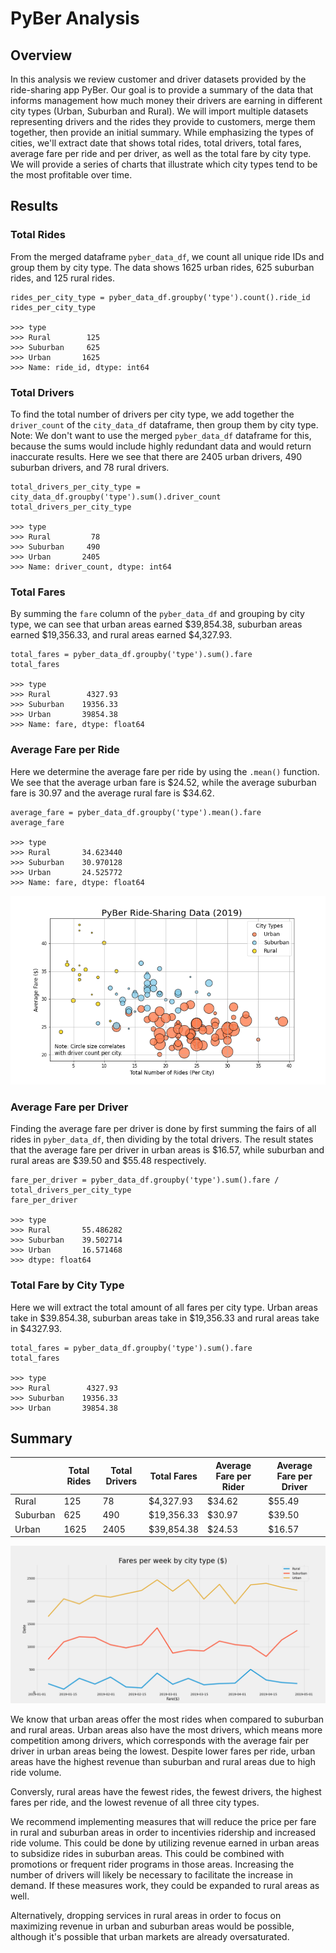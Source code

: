 # PyBer Analysis

## Overview

In this analysis we review customer and driver datasets provided by the ride-sharing app PyBer. Our goal is to provide a summary of the data that informs management how much money their drivers are earning in different city types (Urban, Suburban and Rural). We will import multiple datasets representing drivers and the rides they provide to customers, merge them together, then provide an initial summary. While emphasizing the types of cities, we'll extract date that shows total rides, total drivers, total fares, average fare per ride and per driver, as well as the total fare by city type. We will provide a series of charts that illustrate which city types tend to be the most profitable over time.


## Results


### Total Rides

From the merged dataframe `pyber_data_df`, we count all unique ride IDs and group them by city type. The data shows 1625 urban rides, 625 suburban rides, and 125 rural rides.

    rides_per_city_type = pyber_data_df.groupby('type').count().ride_id
    rides_per_city_type
    
    >>> type
    >>> Rural        125
    >>> Suburban     625
    >>> Urban       1625
    >>> Name: ride_id, dtype: int64


### Total Drivers

To find the total number of drivers per city type, we add together the `driver_count` of the `city_data_df` dataframe, then group them by city type. Note: We don't want to use the merged `pyber_data_df` dataframe for this, because the sums would include highly redundant data and would return inaccurate results. Here we see that there are 2405 urban drivers, 490 suburban drivers, and 78 rural drivers.

	total_drivers_per_city_type = city_data_df.groupby('type').sum().driver_count
	total_drivers_per_city_type

    >>> type
    >>> Rural         78
    >>> Suburban     490
    >>> Urban       2405
    >>> Name: driver_count, dtype: int64


### Total Fares

By summing the `fare` column of the `pyber_data_df` and grouping by city type, we can see that urban areas earned $39,854.38, suburban areas earned $19,356.33, and rural areas earned $4,327.93.

	total_fares = pyber_data_df.groupby('type').sum().fare
	total_fares

    >>> type
    >>> Rural        4327.93
    >>> Suburban    19356.33
    >>> Urban       39854.38
    >>> Name: fare, dtype: float64

### Average Fare per Ride

Here we determine the average fare per ride by using the `.mean()` function. We see that the average urban fare is $24.52, while the average suburban fare is 30.97 and the average rural fare is $34.62.

	average_fare = pyber_data_df.groupby('type').mean().fare
	average_fare

	>>> type
	>>> Rural       34.623440
	>>> Suburban    30.970128
	>>> Urban       24.525772
	>>> Name: fare, dtype: float64

![PyBer Ride-Sharing Data (2019)](https://github.com/bristlab/PyBer_Analysis/blob/main/analysis/Fig1.png?raw=true)

### Average Fare per Driver

Finding the average fare per driver is done by first summing the fairs of all rides in `pyber_data_df`, then dividing by the total drivers. The result states that the average fare per driver in urban areas is $16.57, while suburban and rural areas are $39.50 and $55.48 respectively.

	fare_per_driver = pyber_data_df.groupby('type').sum().fare / total_drivers_per_city_type
	fare_per_driver

	>>> type
	>>> Rural       55.486282
	>>> Suburban    39.502714
	>>> Urban       16.571468
	>>> dtype: float64


### Total Fare by City Type

Here we will extract the total amount of all fares per city type. Urban areas take in $39.854.38, suburban areas take in $19,356.33 and rural areas take in $4327.93.

	total_fares = pyber_data_df.groupby('type').sum().fare
	total_fares

	>>> type
	>>> Rural        4327.93
	>>> Suburban    19356.33
	>>> Urban       39854.38


## Summary


|  | Total Rides | Total Drivers | Total Fares | Average Fare per Rider | Average Fare per Driver
| ---|---|----|----|----|----
| Rural | 125 | 78 | $4,327.93 | $34.62 | $55.49
| Suburban | 625 | 490 | $19,356.33 | $30.97 | $39.50
| Urban | 1625 | 2405 | $39,854.38 | $24.53 | $16.57

![PyBer Ride-Sharing Data (2019)](https://github.com/bristlab/PyBer_Analysis/blob/main/analysis/PyBer_fare_summary.png?raw=true)

We know that urban areas offer the most rides when compared to suburban and rural areas. Urban areas also have the most drivers, which means more competition among drivers, which corresponds with the average fair per driver in urban areas being the lowest. Despite lower fares per ride, urban areas have the highest revenue than suburban and rural areas due to high ride volume.

Conversly, rural areas have the fewest rides, the fewest drivers, the highest fares per ride, and the lowest revenue of all three city types.

We recommend implementing measures that will reduce the price per fare in rural and suburban areas in order to incentivies ridership and increased ride volume. This could be done by utilizing revenue earned in urban areas to subsidize rides in suburban areas. This could be combined with promotions or frequent rider programs in those areas. Increasing the number of drivers will likely be necessary to facilitate the increase in demand. If these measures work, they could be expanded to rural areas as well.

Alternatively, dropping services in rural areas in order to focus on maximizing revenue in urban and suburban areas would be possible, although it's possible that urban markets are already oversaturated.